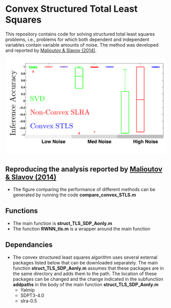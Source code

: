 # Convex Structured Total Least Squares


This repository contains code for solving structured total least squares problems, i.e., problems for which both dependent and independent variables contain variable amounts of noise. The method was developed and reported by [Malioutov & Slavov (2014)](http://proceedings.mlr.press/v32/malioutov14.html).



![comparing the performance of different methods for structured total least squares problem](STLS_Comparision.png)


## Reproducing the analysis reported by [Malioutov & Slavov (2014)](https://arxiv.org/abs/1406.0189)

- The figure comparing the performance of different methods can be generated by running the code **compare_convex_STLS.m**

## Functions
- The main function is **struct_TLS_SDP_Aonly.m**
- The function **RWNN_tls.m** is a wrapper around the main function

## Dependancies
- The convex structured least squares algorithm uses several external packages listed below that can be downloaded separately. The main function **struct_TLS_SDP_Aonly.m** assumes that these packages are in the same directory and adds them to the path. The location of these packages can be changed and the change indicated in the subfunction **addpaths** in the body of the main function **struct_TLS_SDP_Aonly.m**   
  * Yalmip
  * SDPT3-4.0
  * slra-0.5
